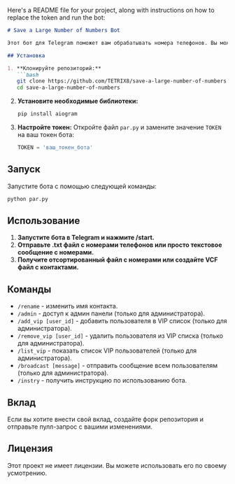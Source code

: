 Here's a README file for your project, along with instructions on how to replace the token and run the bot:

```markdown
# Save a Large Number of Numbers Bot

Этот бот для Telegram поможет вам обрабатывать номера телефонов. Вы можете отправить текстовые сообщения или файлы с номерами, и бот отсортирует их и предоставит готовый файл. Также доступна возможность создания VCF файлов с контактами.

## Установка

1. **Клонируйте репозиторий:**
   ```bash
   git clone https://github.com/TETRIX8/save-a-large-number-of-numbers.git
   cd save-a-large-number-of-numbers
   ```

2. **Установите необходимые библиотеки:**
   ```bash
   pip install aiogram
   ```

3. **Настройте токен:**
   Откройте файл `par.py` и замените значение `TOKEN` на ваш токен бота:
   ```python
   TOKEN = 'ваш_токен_бота'
   ```

## Запуск

Запустите бота с помощью следующей команды:
```bash
python par.py
```

## Использование

1. **Запустите бота в Telegram и нажмите /start.**
2. **Отправьте .txt файл с номерами телефонов или просто текстовое сообщение с номерами.**
3. **Получите отсортированный файл с номерами или создайте VCF файл с контактами.**

## Команды

- `/rename` - изменить имя контакта.
- `/admin` - доступ к админ панели (только для администратора).
- `/add_vip [user_id]` - добавить пользователя в VIP список (только для администратора).
- `/remove_vip [user_id]` - удалить пользователя из VIP списка (только для администратора).
- `/list_vip` - показать список VIP пользователей (только для администратора).
- `/broadcast [message]` - отправить сообщение всем пользователям (только для администратора).
- `/instry` - получить инструкцию по использованию бота.

## Вклад

Если вы хотите внести свой вклад, создайте форк репозитория и отправьте пулл-запрос с вашими изменениями.

## Лицензия

Этот проект не имеет лицензии. Вы можете использовать его по своему усмотрению.
```

